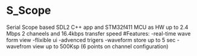 # S_Scope
Serial Scope based SDL2 C++ app and STM32f411 MCU as HW up to 2.4 Mbps 2 chaneels and 16.4kbps transfer speed
#Features:
-real-time wave form view
-flixible ui
-advenced trigers
-waveform store up to 5 sec
-wavefrom view up to 500Ksp (6 points on channel configuration)
